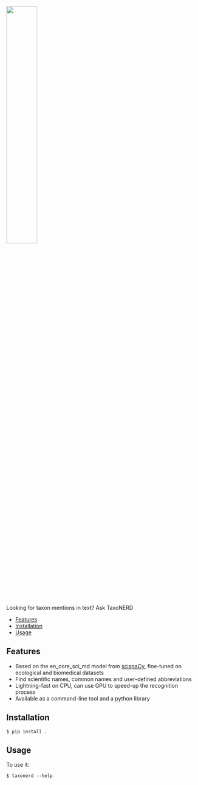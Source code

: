 <img src="https://github.com/nleguillarme/taxonerd/blob/main/taxonerd_logo.png" width="40%">

Looking for taxon mentions in text? Ask TaxoNERD

* [Features](#features)
* [Installation](#installation)
* [Usage](#usage)

## Features

* Based on the en_core_sci_md model from [scispaCy](https://allenai.github.io/scispacy/), fine-tuned on ecological and biomedical datasets
* Find scientific names, common names and user-defined abbreviations
* Lightning-fast on CPU, can use GPU to speed-up the recognition process
* Available as a command-line tool and a python library

## Installation

    $ pip install .


## Usage

To use it:

    $ taxonerd --help
